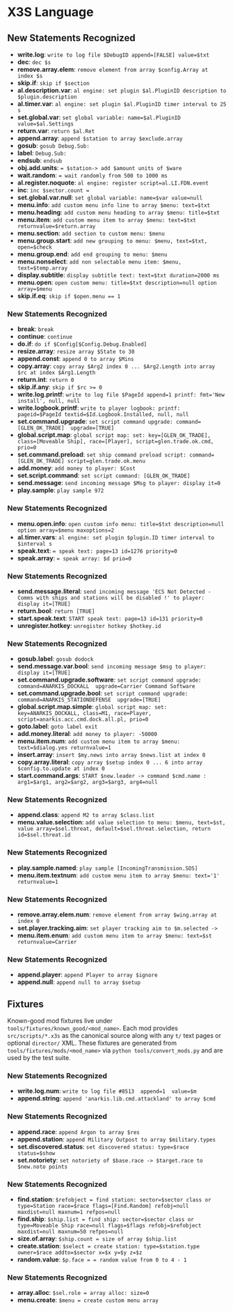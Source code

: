 # X3S Language

## New Statements Recognized
- **write.log**: `write to log file $DebugID append=[FALSE] value=$txt`
- **dec**: `dec $s`
- **remove.array.elem**: `remove element from array $config.Array at index $s`
- **skip.if**: `skip if $section`
- **al.description.var**: `al engine: set plugin $al.PluginID description to $plugin.description`
- **al.timer.var**: `al engine: set plugin $al.PluginID timer interval to 25 s`
- **set.global.var**: `set global variable: name=$al.PluginID value=$al.Settings`
- **return.var**: `return $al.Ret`
- **append.array**: `append $station to array $exclude.array`
- **gosub**: `gosub Debug.Sub:`
- **label**: `Debug.Sub:`
- **endsub**: `endsub`
- **obj.add.units**: `= $station-> add $amount units of $ware`
- **wait.random**: `= wait randomly from 500 to 1000 ms`
- **al.register.noquote**: `al engine: register script=al.LI.FDN.event`
- **inc**: `inc $sector.count =`
- **set.global.var.null**: `set global variable: name=$var value=null`
- **menu.info**: `add custom menu info line to array $menu: text=$txt`
- **menu.heading**: `add custom menu heading to array $menu: title=$txt`
- **menu.item**: `add custom menu item to array $menu: text=$txt returnvalue=$return.array`
- **menu.section**: `add section to custom menu: $menu`
- **menu.group.start**: `add new grouping to menu: $menu, text=$txt, open=$check`
- **menu.group.end**: `add end grouping to menu: $menu`
- **menu.nonselect**: `add non selectable menu item: $menu, text=$temp.array`
- **display.subtitle**: `display subtitle text: text=$txt duration=2000 ms`
- **menu.open**: `open custom menu: title=$txt description=null option array=$menu`
- **skip.if.eq**: `skip if $open.menu == 1`

### New Statements Recognized
- **break**: `break`
- **continue**: `continue`
- **do.if**: `do if $Config[$Config.Debug.Enabled]`
- **resize.array**: `resize array $State to 30`
- **append.const**: `append 0 to array $Mins`
- **copy.array**: `copy array $Arg2 index 0 ... $Arg2.Length into array $rc at index $Arg1.Length`
- **return.int**: `return 0`
- **skip.if.any**: `skip if $rc >= 0`
- **write.log.printf**: `write to log file $PageId append=1 printf: fmt='New install', null, null`
- **write.logbook.printf**: `write to player logbook: printf: pageid=$PageId textid=$Id.Logbook.Installed, null, null`
- **set.command.upgrade**: `set script command upgrade: command=[GLEN_OK_TRADE]  upgrade=[TRUE]`
- **global.script.map**: `global script map: set: key=[GLEN_OK_TRADE], class=[Moveable Ship], race=[Player], script=glen.trade.ok.cmd, prio=0`
- **set.command.preload**: `set ship command preload script: command=[GLEN_OK_TRADE] script=glen.trade.ok.menu`
- **add.money**: `add money to player: $Cost`
- **set.script.command**: `set script command: [GLEN_OK_TRADE]`
- **send.message**: `send incoming message $Msg to player: display it=0`
- **play.sample**: `play sample 972`

### New Statements Recognized
- **menu.open.info**: `open custom info menu: title=$txt description=null option array=$menu maxoptions=2`
- **al.timer.vars**: `al engine: set plugin $plugin.ID timer interval to $interval s`
- **speak.text**: `= speak text: page=13 id=1276 priority=0`
- **speak.array**: `= speak array: $d prio=0`

### New Statements Recognized
- **send.message.literal**: `send incoming message 'ECS Not Detected - Comms with ships and stations will be disabled !' to player: display it=[TRUE]`
- **return.bool**: `return [TRUE]`
- **start.speak.text**: `START speak text: page=13 id=131 priority=0`
- **unregister.hotkey**: `unregister hotkey $hotkey.id`

### New Statements Recognized
- **gosub.label**: `gosub dodock`
- **send.message.var.bool**: `send incoming message $msg to player: display it=[TRUE]`
- **set.command.upgrade.software**: `set script command upgrade: command=ANARKIS_DOCKALL  upgrade=Carrier Command Software`
- **set.command.upgrade.bool**: `set script command upgrade: command=ANARKIS_STATIONDEFENSE  upgrade=[TRUE]`
- **global.script.map.simple**: `global script map: set: key=ANARKIS_DOCKALL, class=M1, race=Player, script=anarkis.acc.cmd.dock.all.pl, prio=0`
- **goto.label**: `goto label exit`
- **add.money.literal**: `add money to player: -50000`
- **menu.item.num**: `add custom menu item to array $menu: text=$dialog.yes returnvalue=1`
- **insert.array**: `insert $my.news into array $news.list at index 0`
- **copy.array.literal**: `copy array $setup index 0 ... 6 into array $config.to.update at index 0`
- **start.command.args**: `START $new.leader -> command $cmd.name : arg1=$arg1, arg2=$arg2, arg3=$arg3, arg4=null`

### New Statements Recognized
- **append.class**: `append M2 to array $class.list`
- **menu.value.selection**: `add value selection to menu: $menu, text=$st, value array=$sel.threat, default=$sel.threat.selection, return id=$sel.threat.id`

### New Statements Recognized
- **play.sample.named**: `play sample [IncomingTransmission.SOS]`
- **menu.item.textnum**: `add custom menu item to array $menu: text='1' returnvalue=1`

### New Statements Recognized
- **remove.array.elem.num**: `remove element from array $wing.array at index 0`
- **set.player.tracking.aim**: `set player tracking aim to $m.selected ->`
- **menu.item.enum**: `add custom menu item to array $menu: text=$st returnvalue=Carrier`

### New Statements Recognized
- **append.player**: `append Player to array $ignore`
- **append.null**: `append null to array $setup`

## Fixtures

Known-good mod fixtures live under `tools/fixtures/known_good/<mod_name>`. Each mod
provides `src/scripts/*.x3s` as the canonical source along with any `t/` text pages
or optional `director/` XML. These fixtures are generated from `tools/fixtures/mods/<mod_name>`
via `python tools/convert_mods.py` and are used by the test suite.

### New Statements Recognized
- **write.log.num**: `write to log file #8513  append=1  value=$m`
- **append.string**: `append 'anarkis.lib.cmd.attackland' to array $cmd`

### New Statements Recognized
- **append.race**: `append Argon to array $res`
- **append.station**: `append Military Outpost to array $military.types`
- **set.discovered.status**: `set discovered status: type=$race status=$show`
- **set.notoriety**: `set notoriety of $base.race -> $target.race to $new.noto points`

### New Statements Recognized
- **find.station**: `$refobject = find station: sector=$sector class or type=Station race=$race flags=[Find.Random] refobj=null maxdist=null maxnum=1 refpos=null`
- **find.ship**: `$ship.list = find ship: sector=$sector class or type=Moveable Ship race=null flags=$flags refobj=$refobject maxdist=null maxnum=50 refpos=null`
- **size.of.array**: `$ship.count = size of array $ship.list`
- **create.station**: `$select = create station: type=$station.type owner=$race addto=$sector x=$x y=$y z=$z`
- **random.value**: `$p.face = = random value from 0 to 4 - 1`

### New Statements Recognized
- **array.alloc**: `$sel.role = array alloc: size=0`
- **menu.create**: `$menu = create custom menu array`
